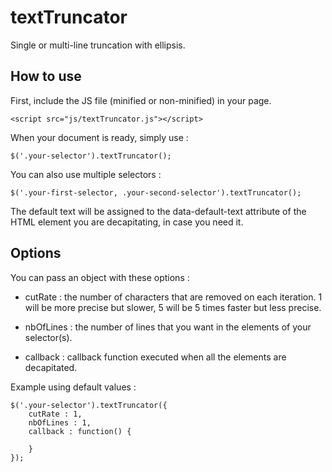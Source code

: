 # textTruncator
Single or multi-line truncation with ellipsis.

## How to use

First, include the JS file (minified or non-minified) in your page.


```
<script src="js/textTruncator.js"></script>
```

When your document is ready, simply use :

```
$('.your-selector').textTruncator();
```

You can also use multiple selectors : 


```
$('.your-first-selector, .your-second-selector').textTruncator();
```

The default text will be assigned to the data-default-text attribute of the HTML element you are decapitating, in case you need it.

## Options

You can pass an object with these options :

- cutRate : the number of characters that are removed on each iteration. 1 will be more precise but slower, 5 will be 5 times faster but
less precise. 

- nbOfLines : the number of lines that you want in the elements of your selector(s).

- callback : callback function executed when all the elements are decapitated.

Example using default values : 

```
$('.your-selector').textTruncator({
	cutRate : 1,
	nbOfLines : 1,
	callback : function() {

	}
});
```
